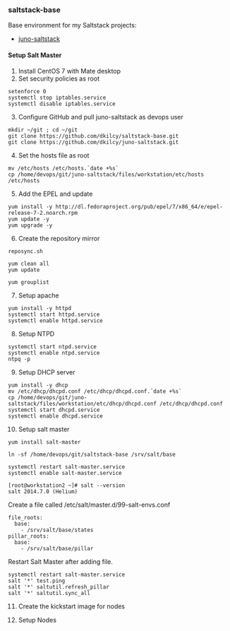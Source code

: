 ### saltstack-base

Base environment for my Saltstack projects:
- [juno-saltstack][1]



#### Setup Salt Master

1. Install CentOS 7 with Mate desktop
2. Set security policies as root
```
setenforce 0
systemctl stop iptables.service
systemctl disable iptables.service
```   
3. Configure GitHub and pull juno-saltstack as devops user
```
mkdir ~/git ; cd ~/git
git clone https://github.com/dkilcy/saltstack-base.git
git clone https://github.com/dkilcy/juno-saltstack.git
```   
4. Set the hosts file as root
```
mv /etc/hosts /etc/hosts.`date +%s`
cp /home/devops/git/juno-saltstack/files/workstation/etc/hosts /etc/hosts
```   
5. Add the EPEL and update
```
yum install -y http://dl.fedoraproject.org/pub/epel/7/x86_64/e/epel-release-7-2.noarch.rpm
yum update -y
yum upgrade -y
```   
6. Create the repository mirror  
```
reposync.sh

yum clean all
yum update

yum grouplist
```

7. Setup apache  
```
yum install -y httpd
systemctl start httpd.service
systemctl enable httpd.service
```

8. Setup NTPD  
```
systemctl start ntpd.service
systemctl enable ntpd.service
ntpq -p
```

9. Setup DHCP server   
```
yum install -y dhcp
mv /etc/dhcp/dhcpd.conf /etc/dhcp/dhcpd.conf.`date +%s`
cp /home/devops/git/juno-saltstack/files/workstation/etc/dhcp/dhcpd.conf /etc/dhcp/dhcpd.conf
systemctl start dhcpd.service
systemctl enable dhcpd.service
```

10. Setup salt master  
```
yum install salt-master

ln -sf /home/devops/git/saltstack-base /srv/salt/base

systemctl restart salt-master.service
systemctl enable salt-master.service
```

```
[root@workstation2 ~]# salt --version
salt 2014.7.0 (Helium)
```

Create a file called /etc/salt/master.d/99-salt-envs.conf

```
file_roots:
  base:
    - /srv/salt/base/states
pillar_roots:
  base:
    - /srv/salt/base/pillar
```

Restart Salt Master after adding file.
```
systemctl restart salt-master.service
salt '*' test.ping
salt '*' saltutil.refresh_pillar
salt '*' saltutil.sync_all
```


11. Create the kickstart image for nodes  

12. Setup Nodes

 [1]: [https://github.com/dkilcy/juno-saltstack]
 

